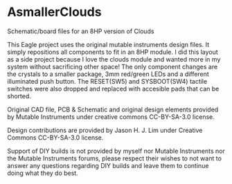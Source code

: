 # AsmallerClouds
Schematic/board files for an 8HP version of Clouds

This Eagle project uses the original mutable instruments design files. It simply repositions all components to fit in an 8HP module.
I did this layout as a side project because I love the clouds module and wanted more in my system without sacrificing other space! The only component changes are the crystals to a smaller package, 3mm red/green LEDs and a different illuminated push button. The RESET(SW5) and SYSBOOT(SW4) tactile switches were also dropped and replaced with accesible pads that can be shorted.

Original CAD file, PCB & Schematic and original design elements provided by Mutable Instruments under creative commons CC-BY-SA-3.0 license.

Design contributions are provided by Jason H. J. Lim under Creative Commons CC-BY-SA-3.0 license.

Support of DIY builds is not provided by myself nor Mutable Instruments nor the Mutable Instruments forums, please respect their wishes to not want to answer any questions regarding DIY builds and leave them to continue doing what they do best.
